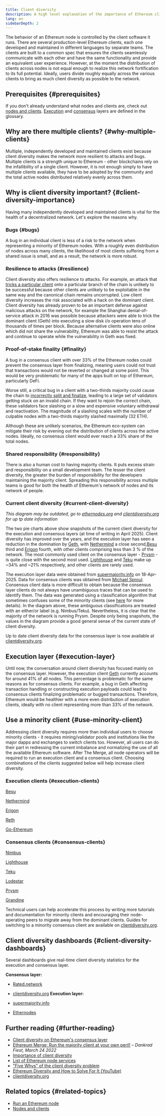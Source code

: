 ```yaml
---
title: Client diversity
description: A high level explanation of the importance of Ethereum client diversity.
lang: en
sidebarDepth: 2
---
```


The behavior of an Ethereum node is controlled by the client software it runs. There are several production-level Ethereum clients, each one developed and maintained in different languages by separate teams. The clients are built to a common spec that ensures the clients seamlessly communicate with each other and have the same functionality and provide an equivalent user experience. However, at the moment the distribution of clients across nodes is not equal enough to realize this network fortification to its full potential. Ideally, users divide roughly equally across the various clients to bring as much client diversity as possible to the network.

## Prerequisites {#prerequisites}

If you don't already understand what nodes and clients are, check out [nodes and clients](/developers/docs/nodes-and-clients/). [Execution](/glossary/#execution-layer) and [consensus](/glossary/#consensus-layer) layers are defined in the glossary.

## Why are there multiple clients? {#why-multiple-clients}

Multiple, independently developed and maintained clients exist because client diversity makes the network more resilient to attacks and bugs. Multiple clients is a strength unique to Ethereum - other blockchains rely on the infallibility of a single client. However, it is not enough simply to have multiple clients available, they have to be adopted by the community and the total active nodes distributed relatively evenly across them.

## Why is client diversity important? {#client-diversity-importance}

Having many independently developed and maintained clients is vital for the health of a decentralized network. Let's explore the reasons why.

### Bugs {#bugs}

A bug in an individual client is less of a risk to the network when representing a minority of Ethereum nodes. With a roughly even distribution of nodes across many clients, the likelihood of most clients suffering from a shared issue is small, and as a result, the network is more robust.

### Resilience to attacks {#resilience}

Client diversity also offers resilience to attacks. For example, an attack that [tricks a particular client](https://twitter.com/vdWijden/status/1437712249926393858) onto a particular branch of the chain is unlikely to be successful because other clients are unlikely to be exploitable in the same way and the canonical chain remains uncorrupted. Low client diversity increases the risk associated with a hack on the dominant client. Client diversity has already proven to be an important defense against malicious attacks on the network, for example the Shanghai denial-of-service attack in 2016 was possible because attackers were able to trick the dominant client (Geth) into executing a slow disk i/o operation tens of thousands of times per block. Because alternative clients were also online which did not share the vulnerability, Ethereum was able to resist the attack and continue to operate while the vulnerability in Geth was fixed.

### Proof-of-stake finality {#finality}

A bug in a consensus client with over 33% of the Ethereum nodes could prevent the consensus layer from finalizing, meaning users could not trust that transactions would not be reverted or changed at some point. This would be very problematic for many of the apps built on top of Ethereum, particularly DeFi.

<Emoji text="🚨" className="me-4" /> Worse still, a critical bug in a client with a two-thirds majority could cause the chain to <a href="https://www.symphonious.net/2021/09/23/what-happens-if-beacon-chain-consensus-fails/" target="_blank">incorrectly split and finalize</a>, leading to a large set of validators getting stuck on an invalid chain. If they want to rejoin the correct chain, these validators face slashing or a slow and expensive voluntary withdrawal and reactivation. The magnitude of a slashing scales with the number of culpable nodes with a two-thirds majority slashed maximally (32 ETH).

Although these are unlikely scenarios, the Ethereum eco-system can mitigate their risk by evening out the distribution of clients across the active nodes. Ideally, no consensus client would ever reach a 33% share of the total nodes.

### Shared responsibility {#responsibility}

There is also a human cost to having majority clients. It puts excess strain and responsibility on a small development team. The lesser the client diversity, the greater the burden of responsibility for the developers maintaining the majority client. Spreading this responsibility across multiple teams is good for both the health of Ethereum's network of nodes and its network of people.

### Current client diversity {#current-client-diversity}
<div className="grid grid-cols-1 md:grid-cols-2 gap-8 items-start mt-6">
  <div className="flex justify-center">
    <PieChart
      data={[
        { name: "Geth", value: 41 },
        { name: "Nethermind", value: 38 },
        { name: "Besu", value: 16 },
        { name: "Erigon", value: 3 },
        { name: "Reth", value: 2 },
        { name: "Other", value: 0 },
      ]}
      title="Execution Clients"
    />
  </div>
  <div className="flex justify-center">
    <PieChart
      data={[
        { name: "Prysm", value: 36.09  },
        { name: "Lighthouse", value: 34.06},
        { name: "Teku", value: 21.47 },
        { name: "Nimbus", value: 4.85 },
        { name: "Grandine", value: 1.97 },
        { name: "Lodestar", value: 1.57 },
        { name: "Others", value: 0.0 },
      ]}
      title="Consensus Clients"
    />
  </div>
</div>

_This diagram may be outdated, go to [ethernodes.org](https://ethernodes.org) and [clientdiversity.org](https://clientdiversity.org/) for up tp date information_

The two pie charts above show snapshots of the current client diversity for the execution and consensus layers (at time of writing in April 2025). Client diversity has improved over the years, and the execution layer has seen a reduction in the domination by [Geth](https://geth.ethereum.org/), with [Nethermind](https://www.nethermind.io/nethermind-client) a close second,[Besu](https://besu.hyperledger.org/) third and [Erigon](https://github.com/ledgerwatch/erigon) fourth, with other clients comprising less than 3 % of the network. The most commonly used client on the consensus layer - [Prysm](https://prysmaticlabs.com/#projects) - is quite close with the second most used. [Lighthouse](https://lighthouse.sigmaprime.io/) and [Teku](https://consensys.net/knowledge-base/ethereum-2/teku/) make up ~34% and ~21% respectively, and other clients are rarely used.

The execution layer data were obtained from [supermajority.info](https://supermajority.info/) on 18-Apr-2025. Data for consensus clients was obtained from [Michael Sproul](https://github.com/sigp/blockprint). Consensus client data is more difficult to obtain because the consensus layer clients do not always have unambiguous traces that can be used to identify them. The data was generated using a classification algorithm that sometimes confuses some of the minority clients (see [here](https://twitter.com/sproulM_/status/1440512518242197516) for more details). In the diagram above, these ambiguous classifications are treated with an either/or label (e.g. Nimbus/Teku). Nevertheless, it is clear that the majority of the network is running Prysm. Despite only being snapshots, the values in the diagram provide a good general sense of the current state of client diversity.

Up to date client diversity data for the consensus layer is now available at [clientdiversity.org](https://clientdiversity.org/).

## Execution layer {#execution-layer}

Until now, the conversation around client diversity has focused mainly on the consensus layer. However, the execution client [Geth](https://geth.ethereum.org) currently accounts for around 41% of all nodes. This percentage is problematic for the same reasons as for consensus clients. For example, a bug in Geth affecting transaction handling or constructing execution payloads could lead to consensus clients finalizing problematic or bugged transactions. Therefore, Ethereum would be healthier with a more even distribution of execution clients, ideally with no client representing more than 33% of the network.

## Use a minority client {#use-minority-client}

Addressing client diversity requires more than individual users to choose minority clients - it requires mining/validator pools and institutions like the major dapps and exchanges to switch clients too. However, all users can do their part in redressing the current imbalance and normalizing the use of all the available Ethereum software. After The Merge, all node operators will be required to run an execution client and a consensus client. Choosing combinations of the clients suggested below will help increase client diversity.

### Execution clients {#execution-clients}

[Besu](https://www.hyperledger.org/use/besu)

[Nethermind](https://downloads.nethermind.io/)

[Erigon](https://github.com/ledgerwatch/erigon)

[Reth](https://github.com/paradigmxyz/reth)

[Go-Ethereum](https://geth.ethereum.org/)

### Consensus clients {#consensus-clients}

[Nimbus](https://nimbus.team/)

[Lighthouse](https://github.com/sigp/lighthouse)

[Teku](https://consensys.net/knowledge-base/ethereum-2/teku/)

[Lodestar](https://github.com/ChainSafe/lodestar)

[Prysm](https://docs.prylabs.network/docs/getting-started)

[Grandine](https://docs.grandine.io/)

Technical users can help accelerate this process by writing more tutorials and documentation for minority clients and encouraging their node-operating peers to migrate away from the dominant clients. Guides for switching to a minority consensus client are available on [clientdiversity.org](https://clientdiversity.org/).

## Client diversity dashboards {#client-diversity-dashboards}

Several dashboards give real-time client diversity statistics for the execution and consensus layer.

**Consensus layer:**

- [Rated.network](https://www.rated.network/)
- [clientdiversity.org](https://clientdiversity.org/)
  **Execution layer:**

- [supermajority.info](https://supermajority.info//)
- [Ethernodes](https://ethernodes.org/)

## Further reading {#further-reading}

- [Client diversity on Ethereum's consensus layer](https://mirror.xyz/jmcook.eth/S7ONEka_0RgtKTZ3-dakPmAHQNPvuj15nh0YGKPFriA)
- [Ethereum Merge: Run the majority client at your own peril!](https://dankradfeist.de/ethereum/2022/03/24/run-the-majority-client-at-your-own-peril.html) – _Dankrad Fiest, March 24 2022_
- [Importance of client diversity](https://our.status.im/the-importance-of-client-diversity/)
- [List of Ethereum node services](https://ethereumnodes.com/)
- ["Five Whys" of the client diversity problem](https://notes.ethereum.org/@afhGjrKfTKmksTOtqhB9RQ/BJGj7uh08)
- [Ethereum Diversity and How to Solve For It (YouTube)](https://www.youtube.com/watch?v=1hZgCaiqwfU)
- [clientdiversity.org](https://clientdiversity.org/)

## Related topics {#related-topics}

- [Run an Ethereum node](/run-a-node/)
- [Nodes and clients](/developers/docs/nodes-and-clients/)
